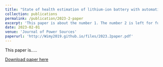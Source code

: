 ```yaml
---
title: "State of health estimation of lithium-ion battery with automatic feature extraction and self-attention learning mechanism"
collection: publications
permalink: /publication/2023-2-paper
excerpt: 'This paper is about the number 1. The number 2 is left for future work.'
date: 2023-02-01
venue: 'Journal of Power Sources'
paperurl: 'http://Wimy2019.github.io/files/2023.2paper.pdf'
---
```

This paper is.....

[Download paper here](http://Wimy2019.github.io/files/2023.2paper.pdf)

